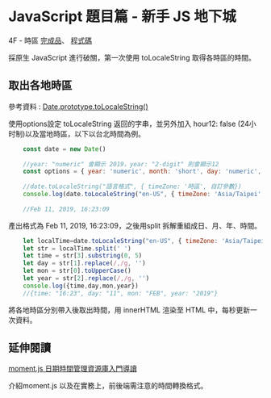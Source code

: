 # JavaScript 題目篇 - 新手 JS 地下城
4F - 時區
 <a href="https://huiyuliz.github.io/time-zone/" target="_blank">完成品</a>、
 <a href="https://github.com/HuiyuLiz/time-zone" target="_blank">程式碼</a>
 
 採原生 JavaScript 進行破關，第一次使用 toLocaleString 取得各時區的時間。



## 取出各地時區
參考資料 : <a href="https://developer.mozilla.org/zh-CN/docs/Web/JavaScript/Reference/Global_Objects/Date/toLocaleString" target="_blank">Date.prototype.toLocaleString()</a>

使用options設定 toLocaleString 返回的字串，並另外加入 hour12: false (24小时制)以及當地時區，以下以台北時間為例。
    
```javascript
    const date = new Date()
    
    //year: "numeric" 會顯示 2019，year: "2-digit" 則會顯示12    
    const options = { year: 'numeric', month: 'short', day: 'numeric', hour: 'numeric', minute: 'numeric', second: 'numeric', hour12: false }
    
    //date.toLocaleString("語言格式", { timeZone: '時區', 自訂參數})    
    console.log(date.toLocaleString("en-US", { timeZone: 'Asia/Taipei', ...options }));    
    
    //Feb 11, 2019, 16:23:09
```

產出格式為 Feb 11, 2019, 16:23:09，之後用split 拆解重組成日、月、年、時間。
```javascript
    let localTime=date.toLocaleString("en-US", { timeZone: 'Asia/Taipei', ...options })
    let str = localTime.split(' ')
    let time = str[3].substring(0, 5)
    let day = str[1].replace(/,/g, '')
    let mon = str[0].toUpperCase()
    let year = str[2].replace(/,/g, '')
    console.log({time,day,mon,year})
    //{time: "16:23", day: "11", mon: "FEB", year: "2019"}
```

將各地時區分別帶入後取出時間，用 innerHTML 渲染至 HTML 中，每秒更新一次資料。


## 延伸閱讀
<a href="https://www.youtube.com/watch?v=DDu78WvmpB0" target="_blank">moment.js 日期時間管理資源庫入門導讀</a>

介紹moment.js 以及在實務上，前後端需注意的時間轉換格式。
